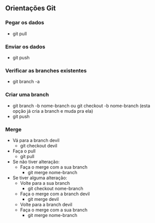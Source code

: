 ﻿## Orientações Git

### Pegar os dados
- git pull

### Enviar os dados
- git push

### Verificar as branches existentes
- git branch -a
### Criar uma branch
- git branch -b nome-branch ou git checkout -b nome-branch (esta opção já cria a branch e muda pra ela)
- git push

### Merge
- Vá para a branch devil
  - git checkout devil
- Faça o pull
  - git pull
- Se não tiver alteração:
  - Faça o merge com a sua branch
    - git merge nome-branch
- Se tiver alguma alteração:
  - Volte para a sua branch
    - git checkout nome-branch
  - Faça o merge com a branch devil
    - git merge devil
  - Volte para a branch devil
  - Faça o merge com a sua branch
    - git merge nome-branch


